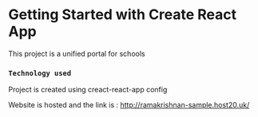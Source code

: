 # Getting Started with Create React App

This project is a unified portal for schools

### `Technology used`

Project is created using creact-react-app config

Website is hosted and the link is : http://ramakrishnan-sample.host20.uk/
